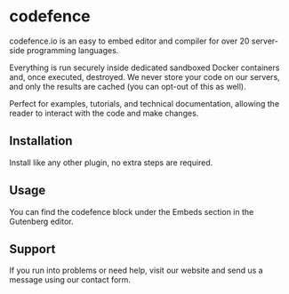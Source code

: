 # codefence

codefence.io is an easy to embed editor and compiler for over 20 server-side programming languages.

Everything is run securely inside dedicated sandboxed Docker containers and, once executed, destroyed. We never store your code on our servers, and only the results are cached (you can opt-out of this as well).

Perfect for examples, tutorials, and technical documentation, allowing the reader to interact with the code and make changes.

## Installation

Install like any other plugin, no extra steps are required.

## Usage

You can find the codefence block under the Embeds section in the Gutenberg editor.

## Support

If you run into problems or need help, visit our website and send us a message using our contact form.
